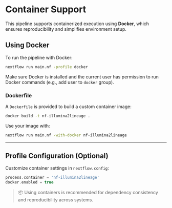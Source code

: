 # Container Support

This pipeline supports containerized execution using **Docker**, which ensures reproducibility and simplifies environment setup.
 
## Using Docker

To run the pipeline with Docker:
```bash
nextflow run main.nf -profile docker
```

Make sure Docker is installed and the current user has permission to run Docker commands (e.g., add user to `docker` group).

### Dockerfile
A `Dockerfile` is provided to build a custom container image:
```bash
docker build -t nf-illumina2lineage .
```

Use your image with:
```bash
nextflow run main.nf -with-docker nf-illumina2lineage
```

---

## Profile Configuration (Optional)
Customize container settings in `nextflow.config`:
```groovy
process.container = 'nf-illumina2lineage'
docker.enabled = true
```

> 📦 Using containers is recommended for dependency consistency and reproducibility across systems.
